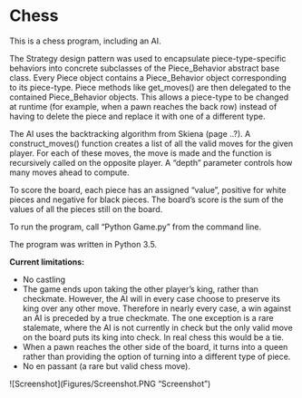 # Chess

This is a chess program, including an AI.

The Strategy design pattern was used to encapsulate piece-type-specific behaviors into concrete subclasses of the Piece_Behavior abstract base class. Every Piece object contains a Piece_Behavior object corresponding to its piece-type. Piece methods like get_moves() are then delegated to the contained Piece_Behavior objects. This allows a piece-type to be changed at runtime (for example, when a pawn reaches the back row) instead of having to delete the piece and replace it with one of a different type.

The AI uses the backtracking algorithm from Skiena (page ..?). A construct_moves() function creates a list of all the valid moves for the given player. For each of these moves, the move is made and the function is recursively called on the opposite player. A “depth” parameter controls how many moves ahead to compute.

To score the board, each piece has an assigned “value”, positive for white pieces and negative for black pieces. The board’s score is the sum of the values of all the pieces still on the board.

To run the program, call “Python Game.py” from the command line.

The program was written in Python 3.5.

**Current limitations:**
- No castling
- The game ends upon taking the other player’s king, rather than checkmate. However, the AI will in every case choose to preserve its king over any other move. Therefore in nearly every case, a win against an AI is preceded by a true checkmate. The one exception is a rare stalemate, where the AI is not currently in check but the only valid move on the board puts its king into check. In real chess this would be a tie.
- When a pawn reaches the other side of the board, it turns into a queen rather than providing the option of turning into a different type of piece.
- No en passant (a rare but valid chess move).

![Screenshot](Figures/Screenshot.PNG “Screenshot”)